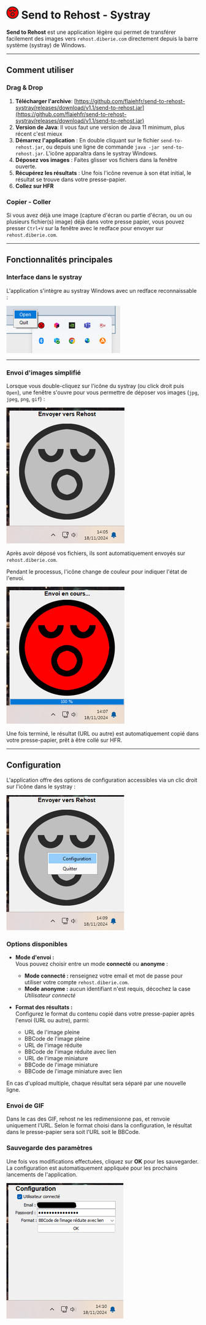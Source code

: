 # ![](src/main/resources/redface-small.png) Send to Rehost - Systray

**Send to Rehost** est une application légère qui permet de transférer facilement des images vers `rehost.diberie.com` directement depuis la barre système (systray) de Windows.

---

## Comment utiliser

### Drag & Drop

1. **Télécharger l'archive**: [https://github.com/flaiehfr/send-to-rehost-systray/releases/download/v1.1/send-to-rehost.jar](https://github.com/flaiehfr/send-to-rehost-systray/releases/download/v1.1/send-to-rehost.jar)
2. **Version de Java**: Il vous faut une version de Java 11 minimum, plus récent c'est mieux 
3. **Démarrez l'application** : En double cliquant sur le fichier `send-to-rehost.jar`, ou depuis une ligne de commande `java -jar send-to-rehost.jar`. L'icône apparaîtra dans le systray Windows.
4. **Déposez vos images** : Faites glisser vos fichiers dans la fenêtre ouverte.
5. **Récupérez les résultats** : Une fois l'icône revenue à son état initial, le résultat se trouve dans votre presse-papier.
6. **Collez sur HFR**

### Copier - Coller

Si vous avez déjà une image (capture d'écran ou partie d'écran, ou un ou plusieurs fichier(s) image) déjà dans votre presse papier, 
vous pouvez presser `Ctrl+V` sur la fenêtre avec le redface pour envoyer sur `rehost.diberie.com`.

---

## Fonctionnalités principales

### Interface dans le systray
L'application s'intègre au systray Windows avec un redface reconnaissable :

![Interface systray](docs/systray.png)

---

### Envoi d'images simplifié
Lorsque vous double-cliquez sur l'icône du systray (ou click droit puis `Open`), une fenêtre s'ouvre pour vous permettre de déposer vos images (`jpg`, `jpeg`, `png`, `gif`) :

![Fenêtre ouverte](docs/open.png)

Après avoir déposé vos fichiers, ils sont automatiquement envoyés sur `rehost.diberie.com`.

Pendant le processus, l'icône change de couleur pour indiquer l'état de l'envoi. 

![Envoi en cours](docs/upload.png)

Une fois terminé, le résultat (URL ou autre) est automatiquement copié dans votre presse-papier, prêt à être collé sur HFR.

---

## Configuration

L'application offre des options de configuration accessibles via un clic droit sur l'icône dans le systray :

![Accéder aux paramètres](docs/open-settings.png)

### Options disponibles
- **Mode d'envoi :**  
  Vous pouvez choisir entre un mode **connecté** ou **anonyme** :
    - **Mode connecté :** renseignez votre email et mot de passe pour utiliser votre compte `rehost.diberie.com`.
    - **Mode anonyme :** aucun identifiant n'est requis, décochez la case *Utilisateur connecté*

- **Format des résultats :**  
  Configurez le format du contenu copié dans votre presse-papier après l'envoi (URL ou autre), parmi:
    - URL de l'image pleine
    - BBCode de l'image pleine
    - URL de l'image réduite
    - BBCode de l'image réduite avec lien
    - URL de l'image miniature
    - BBCode de l'image miniature
    - BBCode de l'image miniature avec lien

En cas d'upload multiple, chaque résultat sera séparé par une nouvelle ligne.


### Envoi de GIF

Dans le cas des GIF, rehost ne les redimensionne pas, et renvoie uniquement l'URL. Selon le format choisi dans la configuration,
le résultat dans le presse-papier sera soit l'URL soit le BBCode.

### Sauvegarde des paramètres
Une fois vos modifications effectuées, cliquez sur **OK** pour les sauvegarder. La configuration est automatiquement appliquée pour les prochains lancements de l'application.

![Paramètres](docs/settings.png)
